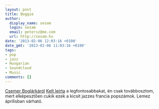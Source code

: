 ```yaml
---
layout: post
title: Boggie
author:
  display_name: sesam
  login: sesam
  email: petersz@me.com
  url: http://sesam.hu
date: '2013-02-06 12:03:16 +0100'
date_gmt: '2013-02-06 11:03:16 +0100'
tags:
- pop
- jazz
- Hungarian
- Soundcloud
- Music
comments: []
---
```


[Csemer Boglárkáról](https://www.facebook.com/BoggieOfficial) [Kelt leírta](http://worldshots.hu/2013-02/im-dreaming-of-you-paraparapaparam) a legfontosabbakat, én csak továbbosztom, mert elképesztően cukik ezek a kicsit jazzes francia popszámok. Lemez áprilisban várható.
